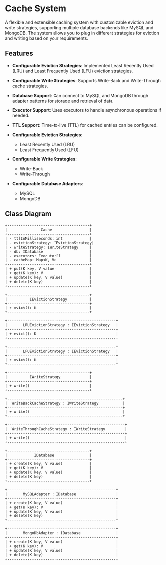 # Cache System

A flexible and extensible caching system with customizable eviction and write strategies, supporting multiple database backends like MySQL and MongoDB. The system allows you to plug in different strategies for eviction and writing based on your requirements.

## Features

- **Configurable Eviction Strategies**: Implemented Least Recently Used (LRU) and Least Frequently Used (LFU) eviction strategies.
- **Configurable Write Strategies**: Supports Write-Back and Write-Through cache strategies.
- **Database Support**: Can connect to MySQL and MongoDB through adapter patterns for storage and retrieval of data.
- **Executor Support**: Uses executors to handle asynchronous operations if needed.
- **TTL Support**: Time-to-live (TTL) for cached entries can be configured.

- **Configurable Eviction Strategies**: 
  - Least Recently Used (LRU)
  - Least Frequently Used (LFU)

- **Configurable Write Strategies**:
  - Write-Back
  - Write-Through

- **Configurable Database Adapters**:  
  - MySQL
  - MongoDB


## Class Diagram

```plaintext
+-------------------------------------+
|               Cache                 |
+-------------------------------------+
| - ttlInMilliseconds: int            |
| - evictionStrategy: IEvictionStrategy|
| - writeStrategy: IWriteStrategy     |
| - db: IDatabase                     |
| - executors: Executor[]             |
| - cacheMap: Map<K, V>               |
+-------------------------------------+
| + put(K key, V value)               |
| + get(K key): V                     |
| + update(K key, V value)            |
| + delete(K key)                     |
+-------------------------------------+

+-------------------------------------+
|          IEvictionStrategy          |
+-------------------------------------+
| + evict(): K                        |
+-------------------------------------+

+-------------------------------------------------+
|       LRUEvictionStrategy : IEvictionStrategy   |
+-------------------------------------------------+
| + evict(): K                                    |
+-------------------------------------------------+

+-------------------------------------------------+
|       LFUEvictionStrategy : IEvictionStrategy   |
+-------------------------------------------------+
| + evict(): K                                    |
+-------------------------------------------------+

+-------------------------------------+
|          IWriteStrategy             |
+-------------------------------------+
| + write()                           |
+-------------------------------------+

+----------------------------------------------------+
|  WriteBackCacheStrategy : IWriteStrategy           |
+----------------------------------------------------+
| + write()                                          |
+----------------------------------------------------+

+-----------------------------------------------------+
|  WriteThroughCacheStrategy : IWriteStrategy         |
+-----------------------------------------------------+
| + write()                                           |
+-----------------------------------------------------+

+-------------------------------------+
|            IDatabase                |
+-------------------------------------+
| + create(K key, V value)            |
| + get(K key): V                     |
| + update(K key, V value)            |
| + delete(K key)                     |
+-------------------------------------+

+-------------------------------------------------+
|       MySQLAdapter : IDatabase                  |
+-------------------------------------------------+
| + create(K key, V value)                        |
| + get(K key): V                                 |
| + update(K key, V value)                        |
| + delete(K key)                                 |
+-------------------------------------------------+

+-------------------------------------------------+
|       MongoDbAdapter : IDatabase                |
+-------------------------------------------------+
| + create(K key, V value)                        |
| + get(K key): V                                 |
| + update(K key, V value)                        |
| + delete(K key)                                 |
+-------------------------------------------------+
